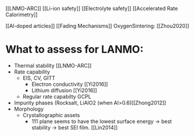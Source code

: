 [[LNMO-ARC]]
[[Li-ion safety]]
[[Electrolyte safety]]
[[Accelerated Rate Calorimetry]]

 [[Al-doped articles]]
 [[Fading Mechanisms]]
 OxygenSintering: [[Zhou2020]]
 
 # What to assess for LANMO:
 - Thermal stability [[LNMO-ARC]]
 - Rate capability
	 - EIS, CV, GITT
		 - Electron conductivity [[Yi2016]]
		 - Lithium diffusion [[Yi2016]]
	-	Regular rate capabilty GCPL
- Impurity phases (Rocksalt, LiAlO2 (when Al>0.6)[[Zhong2012]]
- Morphology
	- Crystallographic assets
		- 111 plane seems to have the lowest surface energy -> best stability -> best SEI film. [[Lin2014]]